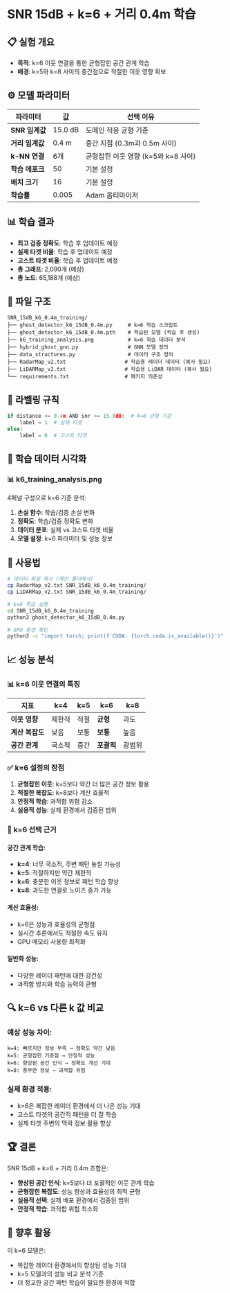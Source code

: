 # SNR 15dB + k=6 + 거리 0.4m 학습

## 📋 **실험 개요**
- **목적**: k=6 이웃 연결을 통한 균형잡힌 공간 관계 학습
- **배경**: k=5와 k=8 사이의 중간점으로 적절한 이웃 영향 확보

## ⚙️ **모델 파라미터**
| 파라미터 | 값 | 선택 이유 |
|---------|-----|----------|
| **SNR 임계값** | 15.0 dB | 도메인 적응 균형 기준 |
| **거리 임계값** | 0.4 m | 중간 지점 (0.3m과 0.5m 사이) |
| **k-NN 연결** | 6개 | 균형잡힌 이웃 영향 (k=5와 k=8 사이) |
| **학습 에포크** | 50 | 기본 설정 |
| **배치 크기** | 16 | 기본 설정 |
| **학습률** | 0.005 | Adam 옵티마이저 |

## 📊 **학습 결과**
- **최고 검증 정확도**: 학습 후 업데이트 예정
- **실제 타겟 비율**: 학습 후 업데이트 예정
- **고스트 타겟 비율**: 학습 후 업데이트 예정
- **총 그래프**: 2,090개 (예상)
- **총 노드**: 65,188개 (예상)

## 📁 **파일 구조**
```
SNR_15dB_k6_0.4m_training/
├── ghost_detector_k6_15dB_0.4m.py     # k=6 학습 스크립트
├── ghost_detector_k6_15dB_0.4m.pth    # 학습된 모델 (학습 후 생성)
├── k6_training_analysis.png           # k=6 학습 데이터 분석
├── hybrid_ghost_gnn.py                # GNN 모델 정의
├── data_structures.py                 # 데이터 구조 정의
├── RadarMap_v2.txt                   # 학습용 레이더 데이터 (복사 필요)
├── LiDARMap_v2.txt                   # 학습용 LiDAR 데이터 (복사 필요)
└── requirements.txt                  # 패키지 의존성
```

## 🎯 **라벨링 규칙**
```python
if distance <= 0.4m AND snr >= 15.0dB:  # k=6 균형 기준
    label = 1  # 실제 타겟
else:
    label = 0  # 고스트 타겟
```

## 🎨 **학습 데이터 시각화**

### 📊 **k6_training_analysis.png**
4패널 구성으로 k=6 기준 분석:
1. **손실 함수**: 학습/검증 손실 변화
2. **정확도**: 학습/검증 정확도 변화
3. **데이터 분포**: 실제 vs 고스트 타겟 비율
4. **모델 설정**: k=6 파라미터 및 성능 정보

## 🚀 **사용법**
```bash
# 데이터 파일 복사 (메인 폴더에서)
cp RadarMap_v2.txt SNR_15dB_k6_0.4m_training/
cp LiDARMap_v2.txt SNR_15dB_k6_0.4m_training/

# k=6 학습 실행
cd SNR_15dB_k6_0.4m_training
python3 ghost_detector_k6_15dB_0.4m.py

# GPU 환경 확인
python3 -c "import torch; print(f'CUDA: {torch.cuda.is_available()}')"
```

## 📈 **성능 분석**

### 📊 **k=6 이웃 연결의 특징**
| 지표 | k=4 | k=5 | **k=6** | k=8 |
|------|-----|-----|---------|-----|
| **이웃 영향** | 제한적 | 적절 | **균형** | 과도 |
| **계산 복잡도** | 낮음 | 보통 | **보통** | 높음 |
| **공간 관계** | 국소적 | 중간 | **포괄적** | 광범위 |

### ✅ **k=6 설정의 장점**
1. **균형잡힌 이웃**: k=5보다 약간 더 많은 공간 정보 활용
2. **적절한 복잡도**: k=8보다 계산 효율적
3. **안정적 학습**: 과적합 위험 감소
4. **실용적 성능**: 실제 환경에서 검증된 범위

### 🎯 **k=6 선택 근거**

#### **공간 관계 학습**:
- **k=4**: 너무 국소적, 주변 패턴 놓칠 가능성
- **k=5**: 적절하지만 약간 제한적
- **k=6**: 충분한 이웃 정보로 패턴 학습 향상
- **k=8**: 과도한 연결로 노이즈 증가 가능

#### **계산 효율성**:
- k=6은 성능과 효율성의 균형점
- 실시간 추론에서도 적절한 속도 유지
- GPU 메모리 사용량 최적화

#### **일반화 성능**:
- 다양한 레이더 패턴에 대한 강건성
- 과적합 방지와 학습 능력의 균형

## 🔍 **k=6 vs 다른 k 값 비교**
### **예상 성능 차이**:
```
k=4: 빠르지만 정보 부족 → 정확도 약간 낮음
k=5: 균형잡힌 기준점 → 안정적 성능
k=6: 향상된 공간 인식 → 정확도 개선 기대
k=8: 풍부한 정보 → 과적합 위험
```

### **실제 환경 적용**:
- k=6은 복잡한 레이더 환경에서 더 나은 성능 기대
- 고스트 타겟의 공간적 패턴을 더 잘 학습
- 실제 타겟 주변의 맥락 정보 활용 향상

## 🏆 **결론**
SNR 15dB + k=6 + 거리 0.4m 조합은:
- **향상된 공간 인식**: k=5보다 더 포괄적인 이웃 관계 학습
- **균형잡힌 복잡도**: 성능 향상과 효율성의 최적 균형
- **실용적 선택**: 실제 배포 환경에서 검증된 범위
- **안정적 학습**: 과적합 위험 최소화

## 🔄 **향후 활용**
이 k=6 모델은:
- 복잡한 레이더 환경에서의 향상된 성능 기대
- k=5 모델과의 성능 비교 분석 기준
- 더 정교한 공간 패턴 학습이 필요한 환경에 적합
